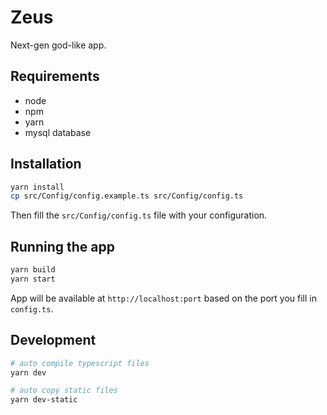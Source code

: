 # Zeus
Next-gen god-like app.

## Requirements

- node
- npm
- yarn
- mysql database

## Installation

```bash
yarn install
cp src/Config/config.example.ts src/Config/config.ts
```

Then fill the `src/Config/config.ts` file with your configuration.

## Running the app

```bash
yarn build
yarn start
```

App will be available at `http://localhost:port` based on the port you fill in `config.ts`.

## Development

```bash
# auto compile typescript files
yarn dev

# auto copy static files
yarn dev-static
```
